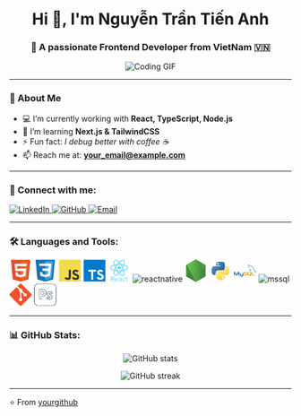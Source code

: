 <!-- Banner chào mừng -->
<h1 align="center">Hi 👋, I'm Nguyễn Trần Tiến Anh</h1>
<h3 align="center">🚀 A passionate Frontend Developer from VietNam 🇻🇳</h3>

<!-- Banner GIF hoặc hình minh họa -->
<p align="center">
  <img src="https://media.giphy.com/media/qgQUggAC3Pfv687qPC/giphy.gif" width="500" alt="Coding GIF"/>
</p>

---

### 🌟 About Me
- 💻 I’m currently working with **React, TypeScript, Node.js**
- 🌱 I’m learning **Next.js & TailwindCSS**
- ⚡ Fun fact: *I debug better with coffee ☕*
- 📫 Reach me at: **your_email@example.com**

---

### 🤝 Connect with me:
<p align="left">
  <a href="https://linkedin.com/in/yourprofile" target="_blank">
    <img src="https://img.icons8.com/color/48/000000/linkedin.png" alt="LinkedIn"/>
  </a>
  <a href="https://github.com/yourgithub" target="_blank">
    <img src="https://img.icons8.com/fluency/48/000000/github.png" alt="GitHub"/>
  </a>
  <a href="mailto:your_email@example.com">
    <img src="https://img.icons8.com/fluency/48/000000/gmail-new.png" alt="Email"/>
  </a>
</p>

---

### 🛠 Languages and Tools:
<p align="left">
  <img src="https://raw.githubusercontent.com/devicons/devicon/master/icons/html5/html5-original.svg" alt="html5" width="40"/>
  <img src="https://raw.githubusercontent.com/devicons/devicon/master/icons/css3/css3-original.svg" alt="css3" width="40"/>
  <img src="https://raw.githubusercontent.com/devicons/devicon/master/icons/javascript/javascript-original.svg" alt="javascript" width="40"/>
  <img src="https://raw.githubusercontent.com/devicons/devicon/master/icons/typescript/typescript-original.svg" alt="typescript" width="40"/>
  <img src="https://raw.githubusercontent.com/devicons/devicon/master/icons/react/react-original-wordmark.svg" alt="react" width="40"/>
  <img src="https://reactnative.dev/img/header_logo.svg" alt="reactnative" width="40"/>
  <img src="https://raw.githubusercontent.com/devicons/devicon/master/icons/nodejs/nodejs-original.svg" alt="nodejs" width="40"/>
  <img src="https://raw.githubusercontent.com/devicons/devicon/master/icons/python/python-original.svg" alt="python" width="40"/>
  <img src="https://raw.githubusercontent.com/devicons/devicon/master/icons/mysql/mysql-original-wordmark.svg" alt="mysql" width="40"/>
  <img src="https://www.svgrepo.com/show/303229/microsoft-sql-server-logo.svg" alt="mssql" width="40"/>
  <img src="https://raw.githubusercontent.com/devicons/devicon/master/icons/git/git-original.svg" alt="git" width="40"/>
  <img src="https://raw.githubusercontent.com/devicons/devicon/master/icons/photoshop/photoshop-line.svg" alt="photoshop" width="40"/>
</p>

---

### 📊 GitHub Stats:
<p align="center">
  <img src="https://github-readme-stats.vercel.app/api?username=yourgithub&show_icons=true&theme=tokyonight" alt="GitHub stats"/>
</p>
<p align="center">
  <img src="https://github-readme-streak-stats.herokuapp.com/?user=yourgithub&theme=tokyonight" alt="GitHub streak"/>
</p>

---

⭐️ From [yourgithub](https://github.com/yourgithub)
